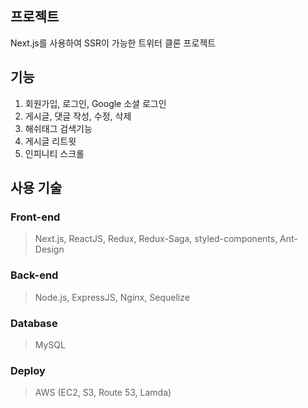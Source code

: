 ## 프로젝트

Next.js를 사용하여 SSR이 가능한 트위터 클론 프로젝트

## 기능

1. 회원가입, 로그인, Google 소셜 로그인
2. 게시글, 댓글 작성, 수정, 삭제
3. 해쉬태그 검색기능
4. 게시글 리트윗
5. 인피니티 스크롤

## 사용 기술

### Front-end

> Next.js, ReactJS, Redux, Redux-Saga, styled-components, Ant-Design

### Back-end

> Node.js, ExpressJS, Nginx, Sequelize

### Database

> MySQL

### Deploy

> AWS (EC2, S3, Route 53, Lamda)
